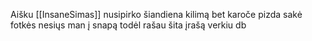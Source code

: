 Aišku [[InsaneSimas]] nusipirko šiandiena kilimą bet karoče pizda sakė fotkės nesiųs man į snapą todėl rašau šita įrašą verkiu db
